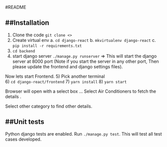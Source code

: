 #README 

##Installation 
----------------
1)	Clone the code `git clone <>`
2)	Create virtual env 
    a.	`cd django-react`
    b.	`mkvirtualenv django-react`
    c.	`pip install -r requirements.txt`
3)	`cd backend`
4)	start django server `./manage.py runserver` => This will start the django server at 8000 port (Note if you start the server in any other port, Then please update the frontend and django settings files).  

Now lets start Frontend.
5)	Pick another terminal  
6)	`cd django-react/frontend`
7)	`yarn install` 
8)	`yarn start `

Browser will open with a select box … 
Select Air Conditioners to fetch the details .

Select other category to find other details.


##Unit tests 
----------------

Python django tests are enabled. Run `./manage.py test`. This will test all test cases developed. 

 


